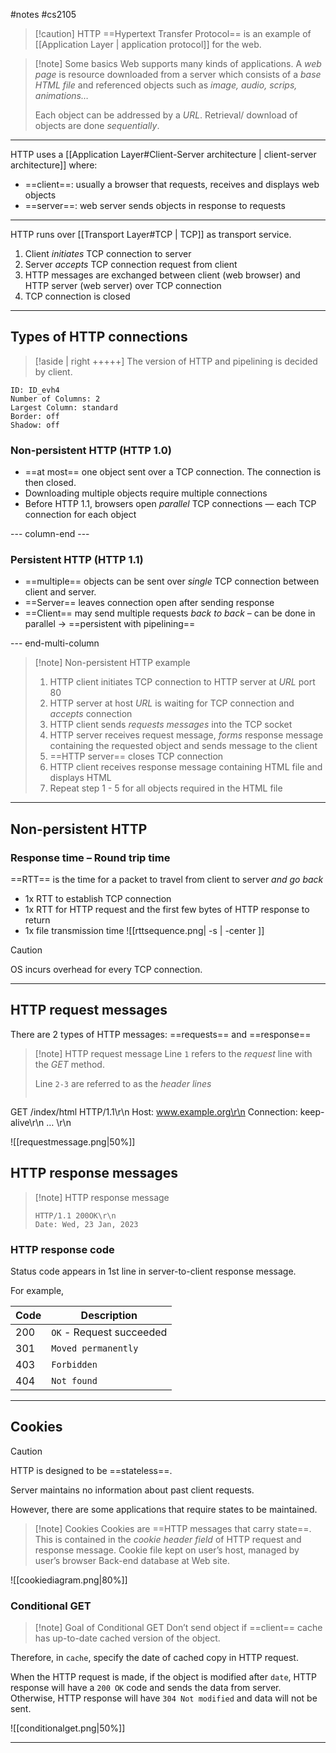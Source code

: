 #notes #cs2105 
>[!caution] HTTP
> ==Hypertext Transfer Protocol== is an example of [[Application Layer | application protocol]] for the web.

>[!note] Some basics
>Web supports many kinds of applications. A *web page* is resource downloaded from a server which consists of a *base HTML file* and referenced objects such as *image, audio, scrips, animations…*
>
>Each object can be addressed by a *URL*. Retrieval/ download of objects are done *sequentially*.

---

HTTP uses a [[Application Layer#Client-Server architecture | client-server architecture]] where:
- ==client==: usually a browser that requests, receives and displays web objects
- ==server==: web server sends objects in response to requests

---

HTTP runs over [[Transport Layer#TCP | TCP]] as transport service.
1. Client *initiates* TCP connection to server
2. Server *accepts* TCP connection request from client
3. HTTP messages are exchanged between client (web browser) and HTTP server (web server) over TCP connection
4. TCP connection is closed

---

## Types of HTTP connections

>[!aside | right +++++]
>The version of HTTP and pipelining is decided by client.



```start-multi-column
ID: ID_evh4
Number of Columns: 2
Largest Column: standard
Border: off
Shadow: off
```

### Non-persistent HTTP (HTTP 1.0)
- ==at most== one object sent over a TCP connection. The connection is then closed.
- Downloading multiple objects require multiple connections
- Before HTTP 1.1, browsers open *parallel* TCP connections — each TCP connection for each object

--- column-end ---

### Persistent HTTP (HTTP 1.1)
- ==multiple== objects can be sent over *single* TCP connection between client and server.
- ==Server== leaves connection open after sending response
- ==Client== may send multiple requests *back to back* – can be done in parallel → ==persistent with pipelining==


--- end-multi-column

>[!note] Non-persistent HTTP example
>1. HTTP client initiates TCP connection to HTTP server at *URL* port 80
>2. HTTP server at host *URL* is waiting for TCP connection and *accepts* connection
>3. HTTP client sends *requests messages* into the TCP socket
>4. HTTP server receives request message, *forms* response message containing the requested object and sends message to the client
>5. ==HTTP server== closes TCP connection
>6. HTTP client receives response message containing HTML file and displays HTML
>7. Repeat step 1 - 5 for all objects required in the HTML file

---

## Non-persistent HTTP

### **Response time** – Round trip time
==RTT== is the time for a packet to travel from client to server *and go back*
- 1x RTT to establish TCP connection
- 1x RTT for HTTP request and the first few bytes of HTTP response to return
- 1x file transmission time
![[rttsequence.png| -s | -center ]]

>[!caution]
>OS incurs overhead for every TCP connection.

---

## HTTP request messages

There are 2 types of HTTP messages: ==requests== and ==response==

>[!note] HTTP request message
> Line `1` refers to the *request* line with the *GET* method.
> 
> Line `2-3` are referred to as the *header lines*
> ```http
GET /index/html HTTP/1.1\r\n
Host: www.example.org\r\n
Connection: keep-alive\r\n
…
\r\n

![[requestmessage.png|50%]]

## HTTP response messages

>[!note] HTTP response message
>```http
>HTTP/1.1 200OK\r\n
>Date: Wed, 23 Jan, 2023

### HTTP response code
Status code appears in 1st line in server-to-client response message.

For example,

| **Code** | **Description**                         |
| ---- | ------------------------ |
| 200  | `OK` - Request succeeded |
| 301  | `Moved permanently`      |
| 403  | `Forbidden`              |
| 404  | `Not found`              |

---

## Cookies

>[!caution]
>HTTP is designed to be ==stateless==.
>
>Server maintains no information about past client requests.

However, there are some applications that require states to be maintained.

>[!note] Cookies
>Cookies are ==HTTP messages that carry state==.
>This is contained in the *cookie header field* of HTTP request and response message.
>Cookie file kept on user’s host, managed by user’s browser
>Back-end database at Web site.


![[cookiediagram.png|80%]]

### Conditional GET

>[!note] Goal of Conditional GET
>Don’t send object if ==client== cache has up-to-date cached version of the object.

Therefore, in `cache`, specify the date of cached copy in HTTP request.

When the HTTP request is made, if the object is modified after `date`, HTTP response will have a `200 OK` code and sends the data from server. Otherwise, HTTP response will have `304 Not modified` and data will not be sent.

![[conditionalget.png|50%]]

---

